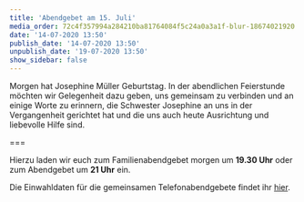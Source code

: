```yaml
---
title: 'Abendgebet am 15. Juli'
media_order: 72c4f357994a284210ba81764084f5c24a0a3a1f-blur-18674021920.jpeg
date: '14-07-2020 13:50'
publish_date: '14-07-2020 13:50'
unpublish_date: '19-07-2020 13:50'
show_sidebar: false
---
```


Morgen hat Josephine Müller Geburtstag. In der abendlichen Feierstunde möchten wir Gelegenheit dazu geben, uns gemeinsam zu verbinden und an einige Worte zu erinnern, die Schwester Josephine an uns in der Vergangenheit gerichtet hat und die uns auch heute Ausrichtung und liebevolle Hilfe sind.

===

Hierzu laden wir euch zum Familienabendgebet morgen um **19.30 Uhr** oder zum Abendgebet um **21 Uhr** ein. 

Die Einwahldaten für die gemeinsamen Telefonabendgebete findet ihr [hier](https://www.smh-gemeinden.de/news/taegliches-familienabendgebet).

